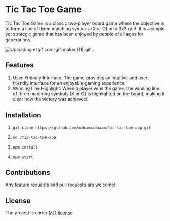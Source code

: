 # Tic Tac Toe Game

Tic Tac Toe Game is a classic two-player board game where the objective is to form a line of three matching symbols (X or O) on a 3x3 grid. It is a simple yet strategic game that has been enjoyed by people of all ages for generations.

![Uploading ezgif.com-gif-maker (11).gif…]()


## Features
1. User-Friendly Interface: The game provides an intuitive and user-friendly interface for an enjoyable gaming experience.
2. Winning Line Highlight: When a player wins the game, the winning line of three matching symbols (X or O) is highlighted on the board, making it clear how the victory was achieved.

## Installation

1. `git clone https://github.com/mohammadnazm/tic-tac-toe-app.git`

2. `cd /tic-tac-toe-app`

3. `npm install`

4. `npm start`

## Contributions

Any feature requests and pull requests are welcome!

## License

The project is under [MIT license](https://choosealicense.com/licenses/mit/).
